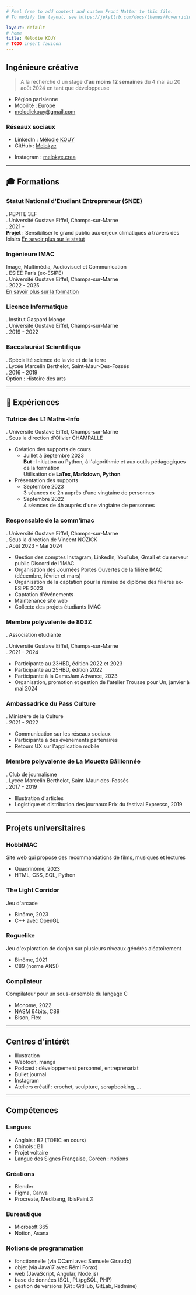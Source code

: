 ```yaml
---
# Feel free to add content and custom Front Matter to this file.
# To modify the layout, see https://jekyllrb.com/docs/themes/#overriding-theme-defaults

layout: default
# home
title: Mélodie KOUY
# TODO insert favicon
---
```


## Ingénieure créative  

> A la recherche d'un stage
> d'**au moins 12 semaines**
> du 4 mai au 20 août 2024
> en tant que développeuse

- Région parisienne
- Mobilité : Europe
- melodiekouy@gmail.com

<!-- TODO insérer icones des réseaux sociaux -->

### Réseaux sociaux
<!-- Site : melokye.github.io -->
- LinkedIn : [Mélodie KOUY](https://www.linkedin.com/in/m%C3%A9lodie-kouy-7902a4207/)
- GitHub : [Melokye](https://github.com/Melokye)
<!-- - GitLab : [Melokye](https://gitlab.com/Melokye) -->
- Instagram : [melokye.crea](https://www.instagram.com/melokye.crea/)

---

## 🎓 Formations

<!-- TODO créer une collection formation + voir sur LinkedIn pour + d'infos -->

### Statut National d'Etudiant Entrepreneur (SNEE)

. PEPITE 3EF  
. Université Gustave Eiffel, Champs-sur-Marne  
. 2021 -  
**Projet** : Sensibiliser le grand public aux enjeux climatiques à travers des loisirs
[En savoir plus sur le statut](https://www.pepite-france.fr/)

### Ingénieure IMAC

Image, Multimédia, Audiovisuel et Communication  
. ESIEE Paris (ex-ESIPE)  
. Université Gustave Eiffel, Champs-sur-Marne  
. 2022 - 2025  
[En savoir plus sur la formation](https://www.ingenieur-imac.fr/)

### Licence Informatique

. Institut Gaspard Monge  
. Université Gustave Eiffel, Champs-sur-Marne  
. 2019 - 2022  

### Baccalauréat Scientifique

. Spécialité science de la vie et de la terre  
. Lycée Marcelin Berthelot, Saint-Maur-Des-Fossés  
. 2016 - 2019  
Option : Histoire des arts

---

## 💼 Expériences

### Tutrice des L1 Maths-Info

. Université Gustave Eiffel, Champs-sur-Marne  
. Sous la direction d'Olivier CHAMPALLE

- Création des supports de cours  
  - Juillet à Septembre 2023  
    **But** : Initiation au Python, à l'algorithmie et aux outils pédagogiques de la formation  
    Utilisation de **LaTex, Markdown, Python**
- Présentation des supports
  - Septembre 2023  
        3 séances de 2h auprès d'une vingtaine de personnes
  - Septembre 2022  
        4 séances de 4h auprès d'une vingtaine de personnes

### Responsable de la comm'imac

. Université Gustave Eiffel, Champs-sur-Marne  
. Sous la direction de Vincent NOZICK  
. Août 2023 - Mai 2024

- Gestion des comptes Instagram, LinkedIn, YouTube, Gmail et du serveur public Discord de l'IMAC
- Organisation des Journées Portes Ouvertes de la filière IMAC (décembre, février et mars)
- Organisation de la captation pour la remise de diplôme des filières ex-ESIPE 2023
- Captation d'événements
- Maintenance site web
- Collecte des projets étudiants IMAC

### Membre polyvalente de 803Z

. Association étudiante
<!-- 
gérée par 
Alaric (2021-2022) 
Wendy GERVAIS (2022-2023) 
Guilhem DUVAL (2023-2024) 
-->
. Université Gustave Eiffel, Champs-sur-Marne  
. 2021 - 2024  

- Participante au 23HBD, édition 2022 et 2023
- Participante au 25HBD, édition 2022
- Participante à la GameJam Advance, 2023
- Organisation, promotion et gestion de l'atelier Trousse pour Un, janvier à mai 2024

### Ambassadrice du Pass Culture

. Ministère de la Culture  
. 2021 - 2022

- Communication sur les réseaux sociaux
- Participante à des évènements partenaires
- Retours UX sur l'application mobile

### Membre polyvalente de La Mouette Bâillonnée

. Club de journalisme  
. Lycée Marcelin Berthelot, Saint-Maur-des-Fossés  
. 2017 - 2019

- Illustration d'articles
- Logistique et distribution des journaux
Prix du festival Expresso, 2019

--- 


## Projets universitaires

### HobbIMAC
Site web qui propose des recommandations de films, musiques et lectures
- Quadrinôme, 2023
- HTML, CSS, SQL, Python

### The Light Corridor
Jeu d'arcade
- Binôme, 2023
- C++ avec OpenGL

### Roguelike
Jeu d'exploration de donjon sur plusieurs niveaux générés aléatoirement
- Binôme, 2021
- C89 (norme ANSI)

### Compilateur
Compilateur pour un sous-ensemble du langage C
- Monome, 2022
- NASM 64bits, C89
- Bison, Flex

---

## Centres d'intérêt
- Illustration
- Webtoon, manga
- Podcast : développement personnel, entreprenariat
- Bullet journal
- Instagram
- Ateliers créatif : crochet, sculpture, scrapbooking, ...

--- 

## Compétences
### Langues
- Anglais : B2 (TOEIC en cours)
- Chinois : B1
- Projet voltaire
- Langue des Signes Française, Coréen : notions

### Créations
- Blender
- Figma, Canva
- Procreate, Medibang, IbisPaint X
<!-- TODO : suite adobe ? -->

### Bureautique
- Microsoft 365
- Notion, Asana

### Notions de programmation
- fonctionnelle (via OCaml avec Samuele Giraudo)
- objet (via Java17 avec Rémi Forax)
- web (JavaScript, Angular, Node.js)
- base de données (SQL, PL/pgSQL, PHP)
- gestion de versions (Git : GitHub, GitLab, Redmine)